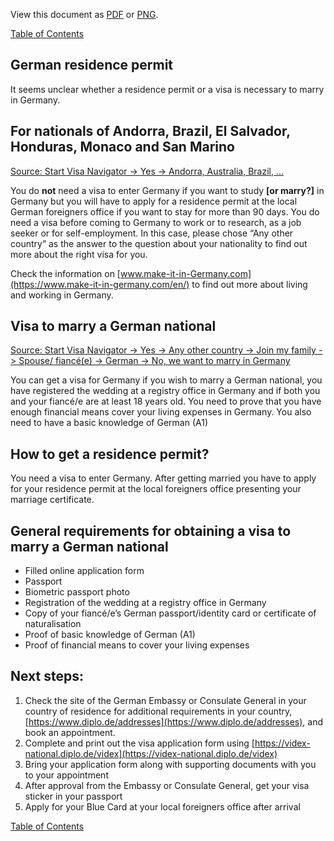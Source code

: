 View this document as [PDF](German-Residence-Permit.pdf) or [PNG](German-Residence-Permit.png).

[Table of Contents](Readme.md)

German residence permit
-

It seems unclear whether a residence permit or a visa is necessary to marry in Germany.

For nationals of Andorra, Brazil, El Salvador, Honduras, Monaco and San Marino
-

[Source: Start Visa Navigator -> Yes -> Andorra, Australia, Brazil, ... ](https://digital.diplo.de/navigator/en/visa#/vib)

You do **not** need a visa to enter Germany if you want to study **[or marry?]** in Germany but you will have to apply for a residence permit at the local German foreigners office if you want to stay for more than 90 days. You do need a visa before coming to Germany to work or to research, as a job seeker or for self-employment. In this case, please chose “Any other country” as the answer to the question about your nationality to find out more about the right visa for you.

Check the information on [www.make-it-in-Germany.com](https://www.make-it-in-germany.com/en/) to find out more about living and working in Germany.

Visa to marry a German national
-

[Source: Start Visa Navigator -> Yes -> Any other country -> Join my family -> Spouse/ fiancé(e) -> German -> No, we want to marry in Germany](https://digital.diplo.de/navigator/en/visa#/vib)

You can get a visa for Germany if you wish to marry a German national, you have registered the wedding at a registry office in Germany and if both you and your fiancé/e are at least 18 years old. You need to prove that you have enough financial means cover your living expenses in Germany. You also need to have a basic knowledge of German (A1)

How to get a residence permit?
-

You need a visa to enter Germany. After getting married you have to apply for your residence permit at the local foreigners office presenting your marriage certificate.

General requirements for obtaining a visa to marry a German national
-

* Filled online application form
* Passport
* Biometric passport photo
* Registration of the wedding at a registry office in Germany
* Copy of your fiancé/e’s German passport/identity card or certificate of naturalisation
* Proof of basic knowledge of German (A1)
* Proof of financial means to cover your living expenses

Next steps:
-

1. Check the site of the German Embassy or Consulate General in your country of residence for additional requirements in your country, [https://www.diplo.de/addresses](https://www.diplo.de/addresses), and book an appointment.
2. Complete and print out the visa application form using [https://videx-national.diplo.de/videx](https://videx-national.diplo.de/videx)
3. Bring your application form along with supporting documents with you to your appointment
4. After approval from the Embassy or Consulate General, get your visa sticker in your passport
5. Apply for your Blue Card at your local foreigners office after arrival

[Table of Contents](Readme.md)
